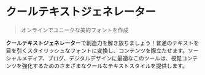# クールテキストジェネレーター

> オンラインでユニークな美的フォントを作成

**クールテキストジェネレーター**で創造力を解き放ちましょう！普通のテキストを目を引くスタイリッシュなフォントに変換し、コンテンツを際立たせます。ソーシャルメディア、ブログ、デジタルデザインに最適なこのツールは、視覚コンテンツを強化するためのさまざまなクールなテキストスタイルを提供します。
